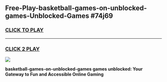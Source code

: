 
## Free-Play-basketball-games-on-unblocked-games-Unblocked-Games #74j69
<h3>
<a href="https://news.freeplayer.one?title=basketball-games-on-unblocked-games&ref=8M">CLICK TO PLAY</a></h3>
<hr>

<h3>
<a href="https://news.freeplayer.one?title=basketball-games-on-unblocked-games&ref=8M">CLICK 2 PLAY</a>
  
</h3>

<a href="https://news.freeplayer.one?title=basketball-games-on-unblocked-games&ref=8M"><img src="https://clearcache.store/games.png"></a>


**basketball-games-on-unblocked-games games unblocked: Your Gateway to Fun and Accessible Online Gaming**
